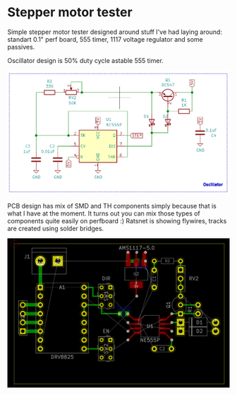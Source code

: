 # Stepper motor tester

Simple stepper motor tester designed around stuff I've had laying around: standart 0.1" perf board, 555 timer, 1117 voltage regulator and some passives.

Oscillator design is 50% duty cycle astable 555 timer.

![](images/schematics.png)

PCB design has mix of SMD and TH components simply because that is what I have at the moment. It turns out you can mix those types of components quite easily on perfboard :) Ratsnet is showing flywires, tracks are created using solder bridges.

![PCB](images/pcb.png)
